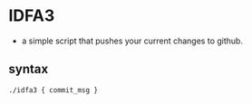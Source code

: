 # IDFA3
- a simple script that pushes your current changes to github.
## syntax
```console
./idfa3 { commit_msg }
```


